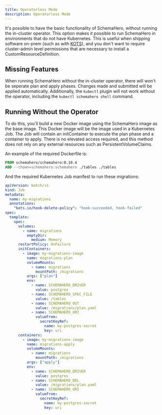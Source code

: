 ```yaml
---
title: Operatorless Mode
description: Operatorless Mode
---
```


It's possible to have the basic functionality of SchemaHero, without running the in-cluster operator.
This option makes it possible to run SchemaHero in environments that do not have Kubernetes.
This is useful when shipping software on-prem (such as with [KOTS](https://kots.io)), and you don't want to require cluster-admin level permissions that are necessary to install a CustomResourceDefinition.

## Missing Features

When running SchemaHero without the in-cluster operator, there will won't be seperate plan and apply phases.
Changes made and submitted will be applied automatically.
Additionally, the `kubectl` plugin will not work without the operator, including the `kubectl schemahero shell` command.

## Running Without the Operator

To do this, you'll build a new Docker image using the SchemaHero image as the base image.
This Docker image will be the image used in a Kubernetes Job. The Job will contain an initContainer to execute the plan phase and a container to apply.
There is no elevated access required, and this method does not rely on any external resources such as PersistentVolumeClaims.

An example of the required Dockerfile is:

```Dockerfile
FROM schemahero/schemahero:0.10.4
ADD --chown=schemahero:schemahero ./tables ./tables
```

And the required Kubernetes Job manifest to run these migrations:

```yaml
apiVersion: batch/v1
kind: Job
metadata:
  name: my-migrations
  annotations:
    "kots.io/hook-delete-policy": "hook-succeeded, hook-failed"
spec:
  template:
    spec:
      volumes:
        - name: migrations
          emptyDir:
            medium: Memory
      restartPolicy: OnFailure
      initContainers:
        - image: my-migrations-image
          name: migrations-plan
          volumeMounts:
            - name: migrations
              mountPath: /migrations
          args: ["plan"]
          env:
            - name: SCHEMAHERO_DRIVER
              value: postgres
            - name: SCHEMAHERO_SPEC_FILE
              value: /tables
            - name: SCHEMAHERO_OUT
              value: /migrations/plan.yaml
            - name: SCHEMAHERO_URI
              valueFrom:
                secretKeyRef:
                  name: my-postgres-secret
                  key: uri
      containers:
        - image: my-migrations-image
          name: migrations-apply
          volumeMounts:
            - name: migrations
              mountPath: /migrations
          args: ["apply"]
          env:
            - name: SCHEMAHERO_DRIVER
              value: postgres
            - name: SCHEMAHERO_DDL
              value: /migrations/plan.yaml
            - name: SCHEMAHERO_URI
              valueFrom:
                secretKeyRef:
                  name: my-postgres-secret
                  key: uri

```
